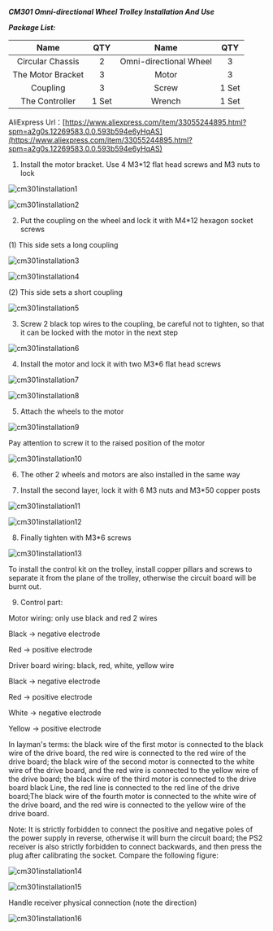 ***CM301 Omni-directional Wheel Trolley Installation And Use***

***Package List:***

|       Name        |  QTY  |          Name          |  QTY  |
| :---------------: | :---: | :--------------------: | :---: |
| Circular Chassis  |   2   | Omni-directional Wheel |   3   |
| The Motor Bracket |   3   |         Motor          |   3   |
|     Coupling      |   3   |         Screw          | 1 Set |
|  The Controller   | 1 Set |         Wrench         | 1 Set |

AliExpress Url：[https://www.aliexpress.com/item/33055244895.html?spm=a2g0s.12269583.0.0.593b594e6yHqAS](https://www.aliexpress.com/item/33055244895.html?spm=a2g0s.12269583.0.0.593b594e6yHqAS)

1. Install the motor bracket. Use 4 M3*12 flat head screws and M3 nuts to lock

![cm301installation1](https://github.com/SmartArduino/document/raw/master/docs/Robot/FrameChassis/CM301/cm301installation1.jpg) 

![cm301installation2](https://github.com/SmartArduino/document/raw/master/docs/Robot/FrameChassis/CM301/cm301installation2.jpg) 

2. Put the coupling on the wheel and lock it with M4*12 hexagon socket screws

(1) This side sets a long coupling

![cm301installation3](https://github.com/SmartArduino/document/raw/master/docs/Robot/FrameChassis/CM301/cm301installation3.jpg)

![cm301installation4](https://github.com/SmartArduino/document/raw/master/docs/Robot/FrameChassis/CM301/cm301installation4.jpg) 

(2) This side sets a short coupling

![cm301installation5](https://github.com/SmartArduino/document/raw/master/docs/Robot/FrameChassis/CM301/cm301installation5.jpg) 

3. Screw 2 black top wires to the coupling, be careful not to tighten, so that it can be locked with the motor in the next step

![cm301installation6](https://github.com/SmartArduino/document/raw/master/docs/Robot/FrameChassis/CM301/cm301installation6.jpg) 

4. Install the motor and lock it with two M3*6 flat head screws

![cm301installation7](https://github.com/SmartArduino/document/raw/master/docs/Robot/FrameChassis/CM301/cm301installation7.jpg) 

![cm301installation8](https://github.com/SmartArduino/document/raw/master/docs/Robot/FrameChassis/CM301/cm301installation8.jpg) 

5. Attach the wheels to the motor

![cm301installation9](https://github.com/SmartArduino/document/raw/master/docs/Robot/FrameChassis/CM301/cm301installation9.jpg) 

Pay attention to screw it to the raised position of the motor

![cm301installation10](https://github.com/SmartArduino/document/raw/master/docs/Robot/FrameChassis/CM301/cm301installation10.jpg) 

6. The other 2 wheels and motors are also installed in the same way

7. Install the second layer, lock it with 6 M3 nuts and M3*50 copper posts

![cm301installation11](https://github.com/SmartArduino/document/raw/master/docs/Robot/FrameChassis/CM301/cm301installation11.jpg) 

![cm301installation12](https://github.com/SmartArduino/document/raw/master/docs/Robot/FrameChassis/CM301/cm301installation12.jpg) 

8. Finally tighten with M3*6 screws

![cm301installation13](https://github.com/SmartArduino/document/raw/master/docs/Robot/FrameChassis/CM301/cm301installation13.jpg) 

To install the control kit on the trolley, install copper pillars and screws to separate it from the plane of the trolley, otherwise the circuit board will be burnt out.

9. Control part:

Motor wiring: only use black and red 2 wires

Black → negative electrode

Red → positive electrode

Driver board wiring: black, red, white, yellow wire

Black → negative electrode

Red → positive electrode

White → negative electrode

Yellow → positive electrode

In layman's terms: the black wire of the first motor is connected to the black wire of the drive board, the red wire is connected to the red wire of the drive board; the black wire of the second motor is connected to the white wire of the drive board, and the red wire is connected to the yellow wire of the drive board; the black wire of the third motor is connected to the drive board black Line, the red line is connected to the red line of the drive board;The black wire of the fourth motor is connected to the white wire of the drive board, and the red wire is connected to the yellow wire of the drive board.

Note: It is strictly forbidden to connect the positive and negative poles of the power supply in reverse, otherwise it will burn the circuit board; the PS2 receiver is also strictly forbidden to connect backwards, and then press the plug after calibrating the socket. Compare the following figure:

![cm301installation14](https://github.com/SmartArduino/document/raw/master/docs/Robot/FrameChassis/CM301/cm301installation14.jpg)

![cm301installation15](https://github.com/SmartArduino/document/raw/master/docs/Robot/FrameChassis/CM301/cm301installation15.jpg) 

 Handle receiver physical connection (note the direction)

![cm301installation16](https://github.com/SmartArduino/document/raw/master/docs/Robot/FrameChassis/CM301/cm301installation16.jpg) 

 
